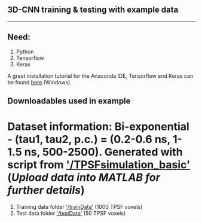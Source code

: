 ## 3D-CNN training & testing with example data
-------------------------------------------------

## Need:
1. Python
2. Tensorflow
3. Keras

A great installation tutorial for the Anaconda IDE, Tensorflow and Keras can be found [here](https://towardsdatascience.com/installing-keras-tensorflow-using-anaconda-for-machine-learning-44ab28ff39cb) (Windows)

## Downloadables used in example 
# Dataset information: Bi-exponential - (tau1, tau2, p.c.) = (0.2-0.6 ns, 1-1.5 ns, 500-2500). Generated with script from ['/TPSFsimulation_basic'](https://github.com/jasontsmith2718/DL4FLI/tree/master/TPSFsimulation_basic) (_Upload data into MATLAB for further details_)
1. Training data folder ['/trainData'](https://figshare.com/s/a472e0f345dec9c7ca5f) (1000 TPSF voxels)
2. Test data folder ['/testData'](https://figshare.com/s/951f1fb30507fc717a7f) (50 TPSF voxels)
